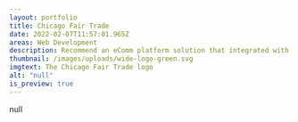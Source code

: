 ```yaml
---
layout: portfolio
title: Chicago Fair Trade
date: 2022-02-07T11:57:01.965Z
areas: Web Development
description: Recommend an eComm platform solution that integrated with CFT’s current website
thumbnail: /images/uploads/wide-logo-green.svg
imgtext: The Chicago Fair Trade logo
alt: "null"
is_preview: true
---
```

null